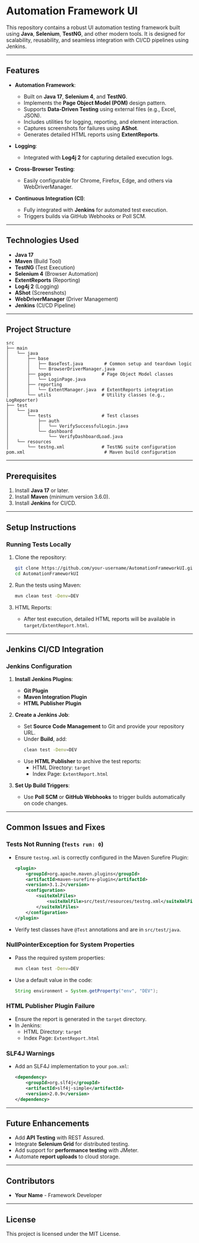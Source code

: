 # Automation Framework UI

This repository contains a robust UI automation testing framework built using **Java**, **Selenium**, **TestNG**, and other modern tools. It is designed for scalability, reusability, and seamless integration with CI/CD pipelines using Jenkins.

---

## Features

- **Automation Framework**:
  - Built on **Java 17**, **Selenium 4**, and **TestNG**.
  - Implements the **Page Object Model (POM)** design pattern.
  - Supports **Data-Driven Testing** using external files (e.g., Excel, JSON).
  - Includes utilities for logging, reporting, and element interaction.
  - Captures screenshots for failures using **AShot**.
  - Generates detailed HTML reports using **ExtentReports**.

- **Logging**:
  - Integrated with **Log4j 2** for capturing detailed execution logs.

- **Cross-Browser Testing**:
  - Easily configurable for Chrome, Firefox, Edge, and others via WebDriverManager.

- **Continuous Integration (CI)**:
  - Fully integrated with **Jenkins** for automated test execution.
  - Triggers builds via GitHub Webhooks or Poll SCM.

---

## Technologies Used

- **Java 17**
- **Maven** (Build Tool)
- **TestNG** (Test Execution)
- **Selenium 4** (Browser Automation)
- **ExtentReports** (Reporting)
- **Log4j 2** (Logging)
- **AShot** (Screenshots)
- **WebDriverManager** (Driver Management)
- **Jenkins** (CI/CD Pipeline)

---

## Project Structure

```
src
├── main
│   └── java
│       ├── base
│       │   ├── BaseTest.java        # Common setup and teardown logic
│       │   └── BrowserDriverManager.java
│       ├── pages                   # Page Object Model classes
│       │   └── LoginPage.java
│       ├── reporting
│       │   └── ExtentManager.java  # ExtentReports integration
│       └── utils                   # Utility classes (e.g., LogReporter)
├── test
│   └── java
│       └── tests                   # Test classes
│           ├── auth
│           │   └── VerifySuccessfulLogin.java
│           └── dashboard
│               └── VerifyDashboardLoad.java
│   └── resources
│       └── testng.xml              # TestNG suite configuration
pom.xml                              # Maven build configuration
```

---

## Prerequisites

1. Install **Java 17** or later.
2. Install **Maven** (minimum version 3.6.0).
3. Install **Jenkins** for CI/CD.

---

## Setup Instructions

### Running Tests Locally

1. Clone the repository:
   ```bash
   git clone https://github.com/your-username/AutomationFrameworkUI.git
   cd AutomationFrameworkUI
   ```

2. Run the tests using Maven:
   ```bash
   mvn clean test -Denv=DEV
   ```

3. HTML Reports:
    - After test execution, detailed HTML reports will be available in `target/ExtentReport.html`.

---

## Jenkins CI/CD Integration

### Jenkins Configuration

1. **Install Jenkins Plugins**:
    - **Git Plugin**
    - **Maven Integration Plugin**
    - **HTML Publisher Plugin**

2. **Create a Jenkins Job**:
    - Set **Source Code Management** to Git and provide your repository URL.
    - Under **Build**, add:
      ```bash
      clean test -Denv=DEV
      ```
    - Use **HTML Publisher** to archive the test reports:
        - HTML Directory: `target`
        - Index Page: `ExtentReport.html`

3. **Set Up Build Triggers**:
    - Use **Poll SCM** or **GitHub Webhooks** to trigger builds automatically on code changes.

---

## Common Issues and Fixes

### Tests Not Running (`Tests run: 0`)
- Ensure `testng.xml` is correctly configured in the Maven Surefire Plugin:
  ```xml
  <plugin>
      <groupId>org.apache.maven.plugins</groupId>
      <artifactId>maven-surefire-plugin</artifactId>
      <version>3.1.2</version>
      <configuration>
          <suiteXmlFiles>
              <suiteXmlFile>src/test/resources/testng.xml</suiteXmlFile>
          </suiteXmlFiles>
      </configuration>
  </plugin>
  ```

- Verify test classes have `@Test` annotations and are in `src/test/java`.

### NullPointerException for System Properties
- Pass the required system properties:
  ```bash
  mvn clean test -Denv=DEV
  ```
- Use a default value in the code:
  ```java
  String environment = System.getProperty("env", "DEV");
  ```

### HTML Publisher Plugin Failure
- Ensure the report is generated in the `target` directory.
- In Jenkins:
    - HTML Directory: `target`
    - Index Page: `ExtentReport.html`

### SLF4J Warnings
- Add an SLF4J implementation to your `pom.xml`:
  ```xml
  <dependency>
      <groupId>org.slf4j</groupId>
      <artifactId>slf4j-simple</artifactId>
      <version>2.0.9</version>
  </dependency>
  ```

---

## Future Enhancements

- Add **API Testing** with REST Assured.
- Integrate **Selenium Grid** for distributed testing.
- Add support for **performance testing** with JMeter.
- Automate **report uploads** to cloud storage.

---

## Contributors

- **Your Name** - Framework Developer

---

## License

This project is licensed under the MIT License.
```

